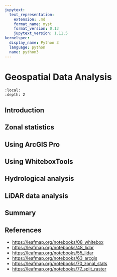 ```yaml
---
jupytext:
  text_representation:
    extension: .md
    format_name: myst
    format_version: 0.13
    jupytext_version: 1.11.5
kernelspec:
  display_name: Python 3
  language: python
  name: python3
---
```


# Geospatial Data Analysis

```{contents}
:local:
:depth: 2
```

## Introduction

## Zonal statistics

## Using ArcGIS Pro

## Using WhiteboxTools

## Hydrological analysis

## LiDAR data analysis

## Summary

## References

- https://leafmap.org/notebooks/08_whitebox
- https://leafmap.org/notebooks/48_lidar
- https://leafmap.org/notebooks/55_lidar
- https://leafmap.org/notebooks/63_arcgis
- https://leafmap.org/notebooks/70_zonal_stats
- https://leafmap.org/notebooks/77_split_raster
